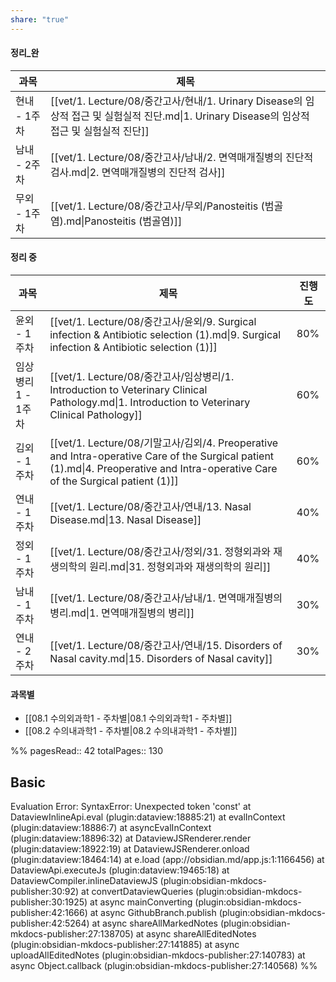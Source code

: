 ```yaml
---
share: "true"
---
```


#### 정리_완

| 과목       | 제목                                                                                                          |
| -------- | ----------------------------------------------------------------------------------------------------------- |
| 현내 - 1주차 | [[vet/1. Lecture/08/중간고사/현내/1. Urinary Disease의 임상적 접근 및 실험실적 진단.md\|1. Urinary Disease의 임상적 접근 및 실험실적 진단]] |
| 남내 - 2주차 | [[vet/1. Lecture/08/중간고사/남내/2. 면역매개질병의 진단적 검사.md\|2. 면역매개질병의 진단적 검사]]                                       |
| 무외 - 1주차 | [[vet/1. Lecture/08/중간고사/무외/Panosteitis (범골염).md\|Panosteitis (범골염)]]                                       |


#### 정리 중
| 과목          | 제목                                                                                                                                                                          | 진행도 |
| ----------- | --------------------------------------------------------------------------------------------------------------------------------------------------------------------------- | --- |
| 윤외 - 1주차    | [[vet/1. Lecture/08/중간고사/윤외/9. Surgical infection & Antibiotic selection (1).md\|9. Surgical infection & Antibiotic selection (1)]]                                         | 80% |
| 임상병리1 - 1주차 | [[vet/1. Lecture/08/중간고사/임상병리/1. Introduction to Veterinary Clinical Pathology.md\|1. Introduction to Veterinary Clinical Pathology]]                                       | 60% |
| 김외 - 1주차    | [[vet/1. Lecture/08/기말고사/김외/4. Preoperative and Intra-operative Care of the Surgical patient (1).md\|4. Preoperative and Intra-operative Care of the Surgical patient (1)]] | 60% |
| 연내 - 1주차    | [[vet/1. Lecture/08/중간고사/연내/13. Nasal Disease.md\|13. Nasal Disease]]                                                                                                       | 40% |
| 정외 - 1주차    | [[vet/1. Lecture/08/중간고사/정외/31. 정형외과와 재생의학의 원리.md\|31. 정형외과와 재생의학의 원리]]                                                                                                     | 40% |
| 남내 - 1주차    | [[vet/1. Lecture/08/중간고사/남내/1. 면역매개질병의 병리.md\|1. 면역매개질병의 병리]]                                                                                                               | 30% |
| 연내 - 2주차    | [[vet/1. Lecture/08/중간고사/연내/15. Disorders of Nasal cavity.md\|15. Disorders of Nasal cavity]]                                                                               | 30% |




#### 과목별
- [[08.1 수의외과학1 - 주차별|08.1 수의외과학1 - 주차별]]
- [[08.2 수의내과학1 - 주차별|08.2 수의내과학1 - 주차별]]

%%
pagesRead:: 42
totalPages:: 130

## Basic 

Evaluation Error: SyntaxError: Unexpected token 'const'
    at DataviewInlineApi.eval (plugin:dataview:18885:21)
    at evalInContext (plugin:dataview:18886:7)
    at asyncEvalInContext (plugin:dataview:18896:32)
    at DataviewJSRenderer.render (plugin:dataview:18922:19)
    at DataviewJSRenderer.onload (plugin:dataview:18464:14)
    at e.load (app://obsidian.md/app.js:1:1166456)
    at DataviewApi.executeJs (plugin:dataview:19465:18)
    at DataviewCompiler.inlineDataviewJS (plugin:obsidian-mkdocs-publisher:30:92)
    at convertDataviewQueries (plugin:obsidian-mkdocs-publisher:30:1925)
    at async mainConverting (plugin:obsidian-mkdocs-publisher:42:1666)
    at async GithubBranch.publish (plugin:obsidian-mkdocs-publisher:42:5264)
    at async shareAllMarkedNotes (plugin:obsidian-mkdocs-publisher:27:138705)
    at async shareAllEditedNotes (plugin:obsidian-mkdocs-publisher:27:141885)
    at async uploadAllEditedNotes (plugin:obsidian-mkdocs-publisher:27:140783)
    at async Object.callback (plugin:obsidian-mkdocs-publisher:27:140568)
%%